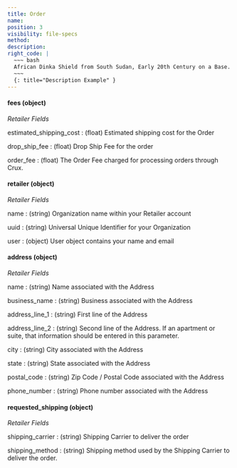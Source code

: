 ```yaml
---
title: Order
name:
position: 3
visibility: file-specs
method:
description:
right_code: |
  ~~~ bash
  African Dinka Shield from South Sudan, Early 20th Century on a Base.
  ~~~
  {: title="Description Example" }
---
```


#### fees (object)
_Retailer Fields_

estimated_shipping_cost
: (float) Estimated shipping cost for the Order

drop_ship_fee
: (float) Drop Ship Fee for the order

order_fee
: (float) The Order Fee charged for processing orders through Crux.

#### retailer (object)
_Retailer Fields_

name
: (string) Organization name within your Retailer account

uuid
: (string) Universal Unique Identifier for your Organization

user
: (object) User object contains your name and email

#### address (object)
_Retailer Fields_

name
: (string) Name associated with the Address

business_name
: (string) Business associated with the Address

address_line_1
: (string) First line of the Address

address_line_2
: (string) Second line of the Address. If an apartment or suite, that information should be entered in this parameter.

city
: (string) City associated with the Address

state
: (string) State associated with the Address

postal_code
: (string) Zip Code / Postal Code associated with the Address

phone_number
: (string) Phone number associated with the Address

#### requested_shipping (object)
_Retailer Fields_

shipping_carrier
: (string) Shipping Carrier to deliver the order

shipping_method
: (string) Shipping method used by the Shipping Carrier to deliver the order.